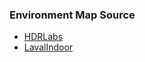 ### Environment Map Source

- [HDRLabs](https://www.hdrlabs.com/sibl/archive.html)
- [LavalIndoor](http://indoor.hdrdb.com/)
